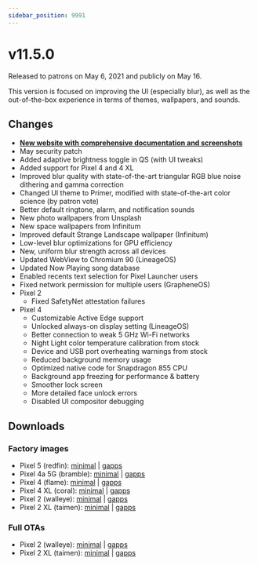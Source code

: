 ```yaml
---
sidebar_position: 9991
---
```


# v11.5.0

Released to patrons on May 6, 2021 and publicly on May 16.

This version is focused on improving the UI (especially blur), as well as the out-of-the-box experience in terms of themes, wallpapers, and sounds.

## Changes

- **[New website with comprehensive documentation and screenshots](https://protonaosp.kdrag0n.dev/)**
- May security patch
- Added adaptive brightness toggle in QS (with UI tweaks)
- Added support for Pixel 4 and 4 XL
- Improved blur quality with state-of-the-art triangular RGB blue noise dithering and gamma correction
- Changed UI theme to Primer, modified with state-of-the-art color science (by patron vote)
- Better default ringtone, alarm, and notification sounds
- New photo wallpapers from Unsplash
- New space wallpapers from Infinitum
- Improved default Strange Landscape wallpaper (Infinitum)
- Low-level blur optimizations for GPU efficiency
- New, uniform blur strength across all devices
- Updated WebView to Chromium 90 (LineageOS)
- Updated Now Playing song database
- Enabled recents text selection for Pixel Launcher users
- Fixed network permission for multiple users (GrapheneOS)
- Pixel 2
  - Fixed SafetyNet attestation failures
- Pixel 4
  - Customizable Active Edge support
  - Unlocked always-on display setting (LineageOS)
  - Better connection to weak 5 GHz Wi-Fi networks
  - Night Light color temperature calibration from stock
  - Device and USB port overheating warnings from stock
  - Reduced background memory usage
  - Optimized native code for Snapdragon 855 CPU
  - Background app freezing for performance & battery
  - Smoother lock screen
  - More detailed face unlock errors
  - Disabled UI compositor debugging

## Downloads

### Factory images

- Pixel 5 (redfin): [minimal](https://github.com/ProtonAOSP/android_device_google_redbull/releases/download/v11.5.0/proton-aosp_redfin-factory_11.5.0.zip) | [gapps](https://github.com/ProtonAOSP/android_device_google_redbull/releases/download/v11.5.0/proton-aosp_redfin-factory_11.5.0-gapps.zip)
- Pixel 4a 5G (bramble): [minimal](https://github.com/ProtonAOSP/android_device_google_redbull/releases/download/v11.5.0/proton-aosp_bramble-factory_11.5.0.zip) | [gapps](https://github.com/ProtonAOSP/android_device_google_redbull/releases/download/v11.5.0/proton-aosp_bramble-factory_11.5.0-gapps.zip)
- Pixel 4 (flame): [minimal](https://github.com/ProtonAOSP/android_device_google_redbull/releases/download/v11.5.0/proton-aosp_flame-factory_11.5.0.zip) | [gapps](https://github.com/ProtonAOSP/android_device_google_redbull/releases/download/v11.5.0/proton-aosp_flame-factory_11.5.0-gapps.zip)
- Pixel 4 XL (coral): [minimal](https://github.com/ProtonAOSP/android_device_google_redbull/releases/download/v11.5.0/proton-aosp_coral-factory_11.5.0.zip) | [gapps](https://github.com/ProtonAOSP/android_device_google_redbull/releases/download/v11.5.0/proton-aosp_coral-factory_11.5.0-gapps.zip)
- Pixel 2 (walleye): [minimal](https://github.com/ProtonAOSP/android_device_google_wahoo/releases/download/v11.5.0/proton-aosp_walleye-factory_11.5.0.zip) | [gapps](https://github.com/ProtonAOSP/android_device_google_wahoo/releases/download/v11.5.0/proton-aosp_walleye-factory_11.5.0-gapps.zip)
- Pixel 2 XL (taimen): [minimal](https://github.com/ProtonAOSP/android_device_google_wahoo/releases/download/v11.5.0/proton-aosp_taimen-factory_11.5.0.zip) | [gapps](https://github.com/ProtonAOSP/android_device_google_wahoo/releases/download/v11.5.0/proton-aosp_taimen-factory_11.5.0-gapps.zip)

### Full OTAs

- Pixel 2 (walleye): [minimal](https://github.com/ProtonAOSP/android_device_google_wahoo/releases/download/v11.5.0/proton-aosp_walleye-ota_11.5.0.zip) | [gapps](https://github.com/ProtonAOSP/android_device_google_wahoo/releases/download/v11.5.0/proton-aosp_walleye-ota_11.5.0-gapps.zip)
- Pixel 2 XL (taimen): [minimal](https://github.com/ProtonAOSP/android_device_google_wahoo/releases/download/v11.5.0/proton-aosp_taimen-ota_11.5.0.zip) | [gapps](https://github.com/ProtonAOSP/android_device_google_wahoo/releases/download/v11.5.0/proton-aosp_taimen-ota_11.5.0-gapps.zip)
